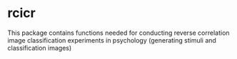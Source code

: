 # rcicr

This package contains functions needed for conducting reverse correlation image classification experiments in psychology (generating stimuli and classification images)
